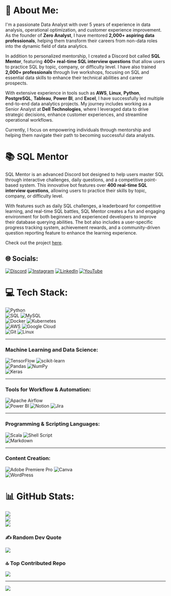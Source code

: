 # 💫 About Me:
I'm a passionate Data Analyst with over 5 years of experience in data analysis, operational optimization, and customer experience improvement. As the founder of **Zero Analyst**, I have mentored **2,000+ aspiring data professionals**, helping them transform their careers from non-data roles into the dynamic field of data analytics. 

In addition to personalized mentorship, I created a Discord bot called **SQL Mentor**, featuring **400+ real-time SQL interview questions** that allow users to practice SQL by topic, company, or difficulty level. I have also trained **2,000+ professionals** through live workshops, focusing on SQL and essential data skills to enhance their technical abilities and career prospects.

With extensive experience in tools such as **AWS**, **Linux**, **Python**, **PostgreSQL**, **Tableau**, **Power BI**, and **Excel**, I have successfully led multiple end-to-end data analytics projects. My journey includes working as a Senior Analyst at **Dell Technologies**, where I leveraged data to drive strategic decisions, enhance customer experiences, and streamline operational workflows.

Currently, I focus on empowering individuals through mentorship and helping them navigate their path to becoming successful data analysts.

# 📚 SQL Mentor
SQL Mentor is an advanced Discord bot designed to help users master SQL through interactive challenges, daily questions, and a competitive point-based system. This innovative bot features over **400 real-time SQL interview questions**, allowing users to practice their skills by topic, company, or difficulty level. 

With features such as daily SQL challenges, a leaderboard for competitive learning, and real-time SQL battles, SQL Mentor creates a fun and engaging environment for both beginners and experienced developers to improve their database querying abilities. The bot also includes a user-specific progress tracking system, achievement rewards, and a community-driven question reporting feature to enhance the learning experience.

Check out the project [here](https://github.com/najirh/sql-mentor-bot).



## 🌐 Socials:
[![Discord](https://img.shields.io/badge/Discord-%237289DA.svg?logo=discord&logoColor=white)](https://discord.gg/36h5f2Z5PK) [![Instagram](https://img.shields.io/badge/Instagram-%23E4405F.svg?logo=Instagram&logoColor=white)](https://instagram.com/zero_analyst/) [![LinkedIn](https://img.shields.io/badge/LinkedIn-%230077B5.svg?logo=linkedin&logoColor=white)](https://www.linkedin.com/in/najirr/) [![YouTube](https://img.shields.io/badge/YouTube-%23FF0000.svg?logo=YouTube&logoColor=white)](https://www.youtube.com/@zero_analyst) 

# 💻 Tech Stack:
![Python](https://img.shields.io/badge/python-3670A0?style=for-the-badge&logo=python&logoColor=ffdd54)  
![SQL](https://img.shields.io/badge/postgres-%23316192.svg?style=for-the-badge&logo=postgresql&logoColor=white) ![MySQL](https://img.shields.io/badge/mysql-4479A1.svg?style=for-the-badge&logo=mysql&logoColor=white)  
![Docker](https://img.shields.io/badge/docker-%230db7ed.svg?style=for-the-badge&logo=docker&logoColor=white) ![Kubernetes](https://img.shields.io/badge/kubernetes-%23326ce5.svg?style=for-the-badge&logo=kubernetes&logoColor=white)  
![AWS](https://img.shields.io/badge/AWS-%23FF9900.svg?style=for-the-badge&logo=amazon-aws&logoColor=white) ![Google Cloud](https://img.shields.io/badge/GoogleCloud-%234285F4.svg?style=for-the-badge&logo=google-cloud&logoColor=white)  
![Git](https://img.shields.io/badge/git-%23F05033.svg?style=for-the-badge&logo=git&logoColor=white) ![Linux](https://img.shields.io/badge/linux-%23FCC624.svg?style=for-the-badge&logo=linux&logoColor=black)  

---

### Machine Learning and Data Science:
![TensorFlow](https://img.shields.io/badge/TensorFlow-%23FF6F00.svg?style=for-the-badge&logo=TensorFlow&logoColor=white) ![scikit-learn](https://img.shields.io/badge/scikit--learn-%23F7931E.svg?style=for-the-badge&logo=scikit-learn&logoColor=white)  
![Pandas](https://img.shields.io/badge/pandas-%23150458.svg?style=for-the-badge&logo=pandas&logoColor=white) ![NumPy](https://img.shields.io/badge/numpy-%23013243.svg?style=for-the-badge&logo=numpy&logoColor=white)  
![Keras](https://img.shields.io/badge/Keras-%23D00000.svg?style=for-the-badge&logo=Keras&logoColor=white)  

---

### Tools for Workflow & Automation:
![Apache Airflow](https://img.shields.io/badge/Apache%20Airflow-017CEE?style=for-the-badge&logo=Apache%20Airflow&logoColor=white)  
![Power BI](https://img.shields.io/badge/power_bi-F2C811?style=for-the-badge&logo=powerbi&logoColor=black) ![Notion](https://img.shields.io/badge/Notion-%23000000.svg?style=for-the-badge&logo=notion&logoColor=white) ![Jira](https://img.shields.io/badge/jira-%230A0FFF.svg?style=for-the-badge&logo=jira&logoColor=white)  

---

### Programming & Scripting Languages:
![Scala](https://img.shields.io/badge/scala-%23DC322F.svg?style=for-the-badge&logo=scala&logoColor=white) ![Shell Script](https://img.shields.io/badge/shell_script-%23121011.svg?style=for-the-badge&logo=gnu-bash&logoColor=white)  
![Markdown](https://img.shields.io/badge/markdown-%23000000.svg?style=for-the-badge&logo=markdown&logoColor=white)  

---

### Content Creation:
![Adobe Premiere Pro](https://img.shields.io/badge/Adobe%20Premiere%20Pro-9999FF.svg?style=for-the-badge&logo=Adobe%20Premiere%20Pro&logoColor=white) ![Canva](https://img.shields.io/badge/Canva-%2300C4CC.svg?style=for-the-badge&logo=Canva&logoColor=white)  
![WordPress](https://img.shields.io/badge/WordPress-%23117AC9.svg?style=for-the-badge&logo=WordPress&logoColor=white)  

# 📊 GitHub Stats:
![](https://github-readme-stats.vercel.app/api?username=najirh&theme=dark&hide_border=false&include_all_commits=false&count_private=false)<br/>
![](https://github-readme-streak-stats.herokuapp.com/?user=najirh&theme=dark&hide_border=false)<br/>
![](https://github-readme-stats.vercel.app/api/top-langs/?username=najirh&theme=dark&hide_border=false&include_all_commits=false&count_private=false&layout=compact)

### ✍️ Random Dev Quote
![](https://quotes-github-readme.vercel.app/api?type=horizontal&theme=radical)

### 🔝 Top Contributed Repo
![](https://github-contributor-stats.vercel.app/api?username=najirh&limit=5&theme=dark&combine_all_yearly_contributions=true)

---
[![](https://visitcount.itsvg.in/api?id=najirh&icon=0&color=0)](https://visitcount.itsvg.in)

<!-- Proudly created with GPRM ( https://gprm.itsvg.in ) -->
